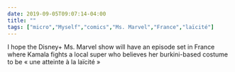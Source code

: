 ```yaml
---
date: 2019-09-05T09:07:14-04:00
title: ""
tags: ["micro","Myself","comics","Ms. Marvel","France","laïcité"]
---
```

I hope the Disney+ Ms. Marvel show will have an episode set in France where Kamala fights a local super who believes her burkini-based costume to be « une atteinte à la laïcité »
